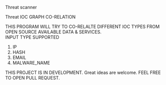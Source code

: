 Threat scanner

Threat IOC GRAPH CO-RELATION 

THIS PROGRAM WILL TRY TO CO-RELALTE DIFFERENT IOC TYPES FROM OPEN SOURCE AVAILABLE DATA & SERVICES.  
INPUT TYPE SUPPORTED 
1. IP
2. HASH
3. EMAIL
4. MALWARE_NAME

THIS PROJECT IS IN DEVELOPMENT.
Great ideas are welcome. 
FEEL FREE TO OPEN PULL REQUEST. 
